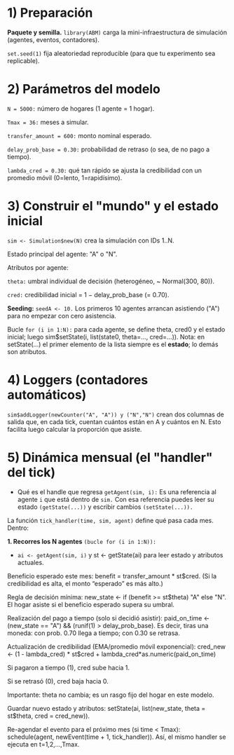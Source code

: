 # 1) Preparación
   
**Paquete y semilla.**
`library(ABM)` carga la mini-infraestructura de simulación (agentes, eventos, contadores).

`set.seed(1)` fija aleatoriedad reproducible (para que tu experimento sea replicable).

# 2) Parámetros del modelo

`N = 5000:` número de hogares (1 agente = 1 hogar).

`Tmax = 36:` meses a simular.

`transfer_amount = 600:` monto nominal esperado.

`delay_prob_base = 0.30:` probabilidad de retraso (o sea, de no pago a tiempo).

`lambda_cred = 0.30:` qué tan rápido se ajusta la credibilidad con un promedio móvil (0=lento, 1=rapidísimo).

# 3) Construir el "mundo" y el estado inicial

`sim <- Simulation$new(N)` crea la simulación con IDs 1..N.

Estado principal del agente: "A" o "N".

Atributos por agente:

`theta:` umbral individual de decisión (heterogéneo, ~ Normal(300, 80)).

`cred:` credibilidad inicial = 1 − delay_prob_base (= 0.70).

**Seeding:** `seedA <- 10.` Los primeros 10 agentes arrancan asistiendo ("A") para no empezar con cero asistencia.

Bucle `for (i in 1:N):` para cada agente, se define theta, cred0 y el estado inicial; luego sim$setState(i, list(state0, theta=..., cred=...)).
Nota: en setState(...) el primer elemento de la lista siempre es el **estado**; lo demás son atributos.

# 4) Loggers (contadores automáticos)

`sim$addLogger(newCounter("A", "A")) y ("N","N")` crean dos columnas de salida que, en cada tick, cuentan cuántos están en A y cuántos en N.
Esto facilita luego calcular la proporción que asiste.

# 5) Dinámica mensual (el "handler" del tick)

- Qué es el handle que regresa `getAgent(sim, i):` Es una referencia al agente `i` que está dentro de `sim.` Con esa referencia puedes leer su estado `(getState(...))` y escribir cambios `(setState(...)).`

La función `tick_handler(time, sim, agent)` define qué pasa cada mes. Dentro:

**1. Recorres los N agentes** `(bucle for (i in 1:N)):`

- `ai <- getAgent(sim, i)` y st <- getState(ai) para leer estado y atributos actuales.

Beneficio esperado este mes: benefit = transfer_amount * st$cred.
(Si la credibilidad es alta, el monto “esperado” es más alto.)

Regla de decisión mínima:
new_state <- if (benefit >= st$theta) "A" else "N".
El hogar asiste si el beneficio esperado supera su umbral.

Realización del pago a tiempo (solo si decidió asistir):
paid_on_time <- (new_state == "A") && (runif(1) > delay_prob_base).
Es decir, tiras una moneda: con prob. 0.70 llega a tiempo; con 0.30 se retrasa.

Actualización de credibilidad (EMA/promedio móvil exponencial):
cred_new <- (1 - lambda_cred) * st$cred + lambda_cred*as.numeric(paid_on_time)

Si pagaron a tiempo (1), cred sube hacia 1.

Si se retrasó (0), cred baja hacia 0.

Importante: theta no cambia; es un rasgo fijo del hogar en este modelo.

Guardar nuevo estado y atributos:
setState(ai, list(new_state, theta = st$theta, cred = cred_new)).

Re-agendar el evento para el próximo mes (si time < Tmax):
schedule(agent, newEvent(time + 1, tick_handler)).
Así, el mismo handler se ejecuta en t=1,2,…,Tmax.

